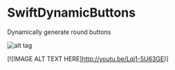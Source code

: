 SwiftDynamicButtons
===================

Dynamically generate round buttons

![alt tag](https://cloud.githubusercontent.com/assets/6124388/4969363/f26ccade-685d-11e4-9b2d-5be3076ec2da.png)

[![IMAGE ALT TEXT HERE]http://youtu.be/Lqj1-5U63GE)]
